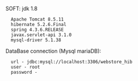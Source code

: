 SOFT: jdk 1.8

      Apache Tomcat 8.5.11
      hibernate 5.2.6.Final
      spring 4.3.6.RELEASE
      javax.servlet-api 3.1.0
      mysql-driver 5.1.38
      
DataBase connection (Mysql mariaDB):

      url - jdbc:mysql://localhost:3306/webstore_hib
      user - root
      password - 
